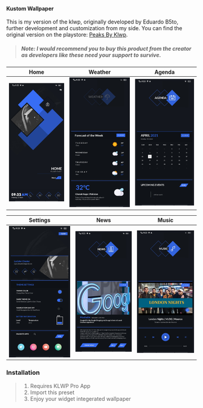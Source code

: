 #### Kustom Wallpaper

This is my version of the klwp, originally developed by Eduardo B5to, further development and customization from my side.
You can find the original version on the playstore: [Peaks By Klwp](https://play.google.com/store/apps/details?id=peaksforklwp.kustom.pack&hl=en&gl=US).
> ##### Note: I would recommend you to buy this product from the creator as developers like these need your support to survive.
|            Home            |            Weather            |            Agenda            |
| :------------------------: | :---------------------------: | :--------------------------: |
| ![](/screenshots/home.jpg) | ![](/screenshots/weather.jpg) | ![](/screenshots/agenda.jpg) |

|            Settings            |            News            |            Music            |
| :----------------------------: | :------------------------: | :-------------------------: |
| ![](/screenshots/settings.jpg) | ![](/screenshots/news.jpg) | ![](/screenshots/music.jpg) |

### Installation
> 1. Requires KLWP Pro App
> 2. Import this preset
> 3. Enjoy your widget integerated wallpaper
